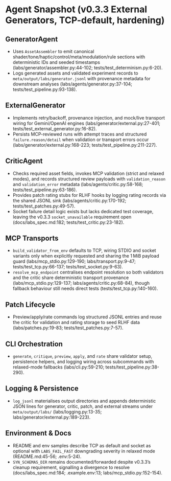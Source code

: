 # Agent Snapshot (v0.3.3 External Generators, TCP-default, hardening)

## GeneratorAgent
- Uses `AssetAssembler` to emit canonical shader/tone/haptic/control/meta/modulation/rule sections with deterministic IDs and seeded timestamps (labs/generator/assembler.py:44-102; tests/test_determinism.py:6-20).
- Logs generated assets and validated experiment records to `meta/output/labs/generator.jsonl` with provenance metadata for downstream analyses (labs/agents/generator.py:37-104; tests/test_pipeline.py:93-138).

## ExternalGenerator
- Implements retry/backoff, provenance injection, and mock/live transport wiring for Gemini/OpenAI engines (labs/generator/external.py:27-401; tests/test_external_generator.py:16-82).
- Persists MCP-reviewed runs with attempt traces and structured `failure.reason/detail` when validation or transport errors occur (labs/generator/external.py:168-223; tests/test_pipeline.py:211-227).

## CriticAgent
- Checks required asset fields, invokes MCP validation (strict and relaxed modes), and records structured review payloads with `validation_reason` and `validation_error` metadata (labs/agents/critic.py:58-168; tests/test_pipeline.py:63-186).
- Provides patch rating stubs for RLHF hooks by logging rating records via the shared JSONL sink (labs/agents/critic.py:170-192; tests/test_patches.py:49-57).
- Socket failure detail logic exists but lacks dedicated test coverage, leaving the v0.3.3 `socket_unavailable` requirement open (docs/labs_spec.md:182; tests/test_critic.py:23-182).

## MCP Transports
- `build_validator_from_env` defaults to TCP, wiring STDIO and socket variants only when explicitly requested and sharing the 1 MiB payload guard (labs/mcp_stdio.py:129-190; labs/transport.py:9-47; tests/test_tcp.py:66-137; tests/test_socket.py:9-63).
- `resolve_mcp_endpoint` centralises endpoint resolution so both validators and the critic share deterministic transport provenance (labs/mcp_stdio.py:129-137; labs/agents/critic.py:68-84), though fallback behaviour still needs direct tests (tests/test_tcp.py:140-160).

## Patch Lifecycle
- Preview/apply/rate commands log structured JSONL entries and reuse the critic for validation and rating storage to seed RLHF data (labs/patches.py:19-83; tests/test_patches.py:7-57).

## CLI Orchestration
- `generate`, `critique`, `preview`, `apply`, and `rate` share validator setup, persistence helpers, and logging wiring across subcommands with relaxed-mode fallbacks (labs/cli.py:59-210; tests/test_pipeline.py:38-290).

## Logging & Persistence
- `log_jsonl` materialises output directories and appends deterministic JSON lines for generator, critic, patch, and external streams under `meta/output/labs/` (labs/logging.py:13-35; labs/generator/external.py:189-223).

## Environment & Docs
- README and env samples describe TCP as default and socket as optional with `LABS_FAIL_FAST` downgrading severity in relaxed mode (README.md:45-56; .env:5-24).
- `SYN_SCHEMAS_DIR` remains documented/forwarded despite v0.3.3’s cleanup requirement, signalling a divergence to resolve (docs/labs_spec.md:184; .example.env:13; labs/mcp_stdio.py:152-154).
